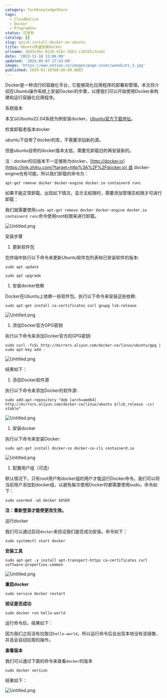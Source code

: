 ```yaml
---
category: TechKnowledgeShare
tags:
  - CloudNative
  - Docker
  - ProgramEnv
status: 已发布
catalog: []
slug: quick-install-docker-on-ubuntu
title: Ubuntu快速安装Docker
urlname: 3bd3cd5c-012b-418c-93b1-c3d325c3ca3c
date: '2023-11-18 13:06:00'
updated: '2024-09-07 17:43:00'
image: 'https://www.notion.so/images/page-cover/woodcuts_3.jpg'
published: 2020-01-18T08:00:00.000Z
---
```


Docker是一种流行的容器化平台，它能够简化应用程序的部署和管理。本文将介绍在Ubuntu操作系统上安装Docker的步骤，以便我们可以开始使用Docker来构建和运行容器化应用程序。


系统版本


本文以Ubuntu22.04系统为例安装docker，[Ubuntu官方下载地址](https://link.zhihu.com/?target=https%3A%2F%2Fubuntu.com%2Fdownload)。


检查卸载老版本docker


ubuntu下自带了docker的库，不需要添加新的源。


但是ubuntu自带的docker版本太低，需要先卸载旧的再安装新的。


注：docker的旧版本不一定被称为docker，[http://docker.io](https://link.zhihu.com/?target=http%3A%2F%2Fdocker.io) 或 docker-engine也有可能，所以我们卸载的命令为：


`apt-get remove docker docker-engine docker.io containerd runc`


如果不能正常卸载，出现如下情况，显示无权限时，需要添加管理员权限才可进行卸载：


我们就需要使用`sudo apt-get remove docker docker-engine docker.io containerd runc`命令使用root权限来进行卸载。


![Untitled.png](https://prod-files-secure.s3.us-west-2.amazonaws.com/5d24fe63-e567-4804-86f9-9fdc62e13082/39952d0f-7851-4550-b715-72a33876c773/Untitled.png?X-Amz-Algorithm=AWS4-HMAC-SHA256&X-Amz-Content-Sha256=UNSIGNED-PAYLOAD&X-Amz-Credential=ASIAZI2LB466VLAKXEPL%2F20250206%2Fus-west-2%2Fs3%2Faws4_request&X-Amz-Date=20250206T053910Z&X-Amz-Expires=3600&X-Amz-Security-Token=IQoJb3JpZ2luX2VjED0aCXVzLXdlc3QtMiJHMEUCIC0HtXi8d8KLFJNPcDutqyOeyl9gcSeHgwcKMRTMAsiZAiEAr5NFG7ilkEgEDy4hgyFrrJSDPNDCIWfsrON0nR5Z%2FPwq%2FwMIVhAAGgw2Mzc0MjMxODM4MDUiDP2oicUGSzLj4wwiXyrcA%2FMKLb9xx8l3mX049hzhDruCxB3HHkzywEF%2Fp5crIpXkl1pG1MCgWuhJ%2Bvrnum2jgQ2quBhla6iM%2BIYwqHCIj9iX9bGvDzkOm3lPbnCA58bjwP%2Fj41wE5%2F%2FUeiYXD3iclQWaZu6FirtKZ%2Bp%2FGE7tDeFj54Gyog71mUi2uOH9Ashj5O5%2FkREOURXXJPhvR45mM87svPXzixWneSDKfYUPZd3oibJfcx92sQQgqzT0F5DPqnPkTjzrmZDGzmGXh7lNomH6a4ZPPApAEo6NpX1Y5aCGhqEsz9vUUh%2BZx8olHJ9xWuDzVkkJp0B47fqAR87bW0SgvFolVTdlcNRzMAgcklJ6OxV78KVRSaSq%2Bll2TX7LT36yO6P9Htqg9icB0V8dN9IukHmD2uWNK9h%2FS2YlIMQOufrLAUMKY8cLG39xwc0AtZpl8jitt%2BNZtn5VovZKi7JjgMs1HBhAlHacVthT14vW2w375%2BkElHUdecYoTci2Ng9jemOikZUPrLZWl7iHLYvIhy2ZR4JenowykMMkRPym5otNatm%2FoMyFOv%2FqQrqKDq%2FTcM8rCZCBy%2BebpFeOsPUtCj5YjNGNsLWR8GlTb3ds2WOiSbCHd7P17Wvslm2KupiogHB3WKvnOwFFMPH7kL0GOqUBBllh7%2FpoPJLCSkKlt2mrSFzhUR55RsbxE97SRy1wjCIgOfVYkyC6mwuwN%2BT%2FyCgJxZ2cH5I57mmizybD3n%2B3IIeXeVBz%2F8nj7k%2FFfUZMWMEMjcYmk954OgLN4LDEuabTlHUJg%2BuSX3UPZYKQiQqFrJ4I%2BgOlTQbqrMloIEZPwWKtt92GQnuLJFbun58ZEfJgUjTQqykdm36m0bZbeq38alArRCsf&X-Amz-Signature=00cc8c88f7ba06bd98dba6929ba7155063904ba9aea09a55e57989639c495b21&X-Amz-SignedHeaders=host&x-id=GetObject)


安装步骤

1. 更新软件包

在终端中执行以下命令来更新Ubuntu软件包列表和已安装软件的版本:


`sudo apt update`


`sudo apt upgrade`

1. 安装docker依赖

Docker在Ubuntu上依赖一些软件包。执行以下命令来安装这些依赖:


`sudo apt-get install ca-certificates curl gnupg lsb-release`


![Untitled.png](https://prod-files-secure.s3.us-west-2.amazonaws.com/5d24fe63-e567-4804-86f9-9fdc62e13082/b5a549a8-6621-4824-a151-93e8b0592f14/Untitled.png?X-Amz-Algorithm=AWS4-HMAC-SHA256&X-Amz-Content-Sha256=UNSIGNED-PAYLOAD&X-Amz-Credential=ASIAZI2LB466VLAKXEPL%2F20250206%2Fus-west-2%2Fs3%2Faws4_request&X-Amz-Date=20250206T053910Z&X-Amz-Expires=3600&X-Amz-Security-Token=IQoJb3JpZ2luX2VjED0aCXVzLXdlc3QtMiJHMEUCIC0HtXi8d8KLFJNPcDutqyOeyl9gcSeHgwcKMRTMAsiZAiEAr5NFG7ilkEgEDy4hgyFrrJSDPNDCIWfsrON0nR5Z%2FPwq%2FwMIVhAAGgw2Mzc0MjMxODM4MDUiDP2oicUGSzLj4wwiXyrcA%2FMKLb9xx8l3mX049hzhDruCxB3HHkzywEF%2Fp5crIpXkl1pG1MCgWuhJ%2Bvrnum2jgQ2quBhla6iM%2BIYwqHCIj9iX9bGvDzkOm3lPbnCA58bjwP%2Fj41wE5%2F%2FUeiYXD3iclQWaZu6FirtKZ%2Bp%2FGE7tDeFj54Gyog71mUi2uOH9Ashj5O5%2FkREOURXXJPhvR45mM87svPXzixWneSDKfYUPZd3oibJfcx92sQQgqzT0F5DPqnPkTjzrmZDGzmGXh7lNomH6a4ZPPApAEo6NpX1Y5aCGhqEsz9vUUh%2BZx8olHJ9xWuDzVkkJp0B47fqAR87bW0SgvFolVTdlcNRzMAgcklJ6OxV78KVRSaSq%2Bll2TX7LT36yO6P9Htqg9icB0V8dN9IukHmD2uWNK9h%2FS2YlIMQOufrLAUMKY8cLG39xwc0AtZpl8jitt%2BNZtn5VovZKi7JjgMs1HBhAlHacVthT14vW2w375%2BkElHUdecYoTci2Ng9jemOikZUPrLZWl7iHLYvIhy2ZR4JenowykMMkRPym5otNatm%2FoMyFOv%2FqQrqKDq%2FTcM8rCZCBy%2BebpFeOsPUtCj5YjNGNsLWR8GlTb3ds2WOiSbCHd7P17Wvslm2KupiogHB3WKvnOwFFMPH7kL0GOqUBBllh7%2FpoPJLCSkKlt2mrSFzhUR55RsbxE97SRy1wjCIgOfVYkyC6mwuwN%2BT%2FyCgJxZ2cH5I57mmizybD3n%2B3IIeXeVBz%2F8nj7k%2FFfUZMWMEMjcYmk954OgLN4LDEuabTlHUJg%2BuSX3UPZYKQiQqFrJ4I%2BgOlTQbqrMloIEZPwWKtt92GQnuLJFbun58ZEfJgUjTQqykdm36m0bZbeq38alArRCsf&X-Amz-Signature=904296a29f459befcde003dc3390d59b35a1983ca27498112bef1f0e4def0fdc&X-Amz-SignedHeaders=host&x-id=GetObject)

1. 添加Docker官方GPG密钥

执行以下命令来添加Docker官方的GPG密钥:


`sudo curl -fsSL http://mirrors.aliyun.com/docker-ce/linux/ubuntu/gpg | sudo apt-key add -`


![Untitled.png](https://prod-files-secure.s3.us-west-2.amazonaws.com/5d24fe63-e567-4804-86f9-9fdc62e13082/98014b5e-f5b7-4b16-804e-ab6917971bd3/Untitled.png?X-Amz-Algorithm=AWS4-HMAC-SHA256&X-Amz-Content-Sha256=UNSIGNED-PAYLOAD&X-Amz-Credential=ASIAZI2LB466VLAKXEPL%2F20250206%2Fus-west-2%2Fs3%2Faws4_request&X-Amz-Date=20250206T053910Z&X-Amz-Expires=3600&X-Amz-Security-Token=IQoJb3JpZ2luX2VjED0aCXVzLXdlc3QtMiJHMEUCIC0HtXi8d8KLFJNPcDutqyOeyl9gcSeHgwcKMRTMAsiZAiEAr5NFG7ilkEgEDy4hgyFrrJSDPNDCIWfsrON0nR5Z%2FPwq%2FwMIVhAAGgw2Mzc0MjMxODM4MDUiDP2oicUGSzLj4wwiXyrcA%2FMKLb9xx8l3mX049hzhDruCxB3HHkzywEF%2Fp5crIpXkl1pG1MCgWuhJ%2Bvrnum2jgQ2quBhla6iM%2BIYwqHCIj9iX9bGvDzkOm3lPbnCA58bjwP%2Fj41wE5%2F%2FUeiYXD3iclQWaZu6FirtKZ%2Bp%2FGE7tDeFj54Gyog71mUi2uOH9Ashj5O5%2FkREOURXXJPhvR45mM87svPXzixWneSDKfYUPZd3oibJfcx92sQQgqzT0F5DPqnPkTjzrmZDGzmGXh7lNomH6a4ZPPApAEo6NpX1Y5aCGhqEsz9vUUh%2BZx8olHJ9xWuDzVkkJp0B47fqAR87bW0SgvFolVTdlcNRzMAgcklJ6OxV78KVRSaSq%2Bll2TX7LT36yO6P9Htqg9icB0V8dN9IukHmD2uWNK9h%2FS2YlIMQOufrLAUMKY8cLG39xwc0AtZpl8jitt%2BNZtn5VovZKi7JjgMs1HBhAlHacVthT14vW2w375%2BkElHUdecYoTci2Ng9jemOikZUPrLZWl7iHLYvIhy2ZR4JenowykMMkRPym5otNatm%2FoMyFOv%2FqQrqKDq%2FTcM8rCZCBy%2BebpFeOsPUtCj5YjNGNsLWR8GlTb3ds2WOiSbCHd7P17Wvslm2KupiogHB3WKvnOwFFMPH7kL0GOqUBBllh7%2FpoPJLCSkKlt2mrSFzhUR55RsbxE97SRy1wjCIgOfVYkyC6mwuwN%2BT%2FyCgJxZ2cH5I57mmizybD3n%2B3IIeXeVBz%2F8nj7k%2FFfUZMWMEMjcYmk954OgLN4LDEuabTlHUJg%2BuSX3UPZYKQiQqFrJ4I%2BgOlTQbqrMloIEZPwWKtt92GQnuLJFbun58ZEfJgUjTQqykdm36m0bZbeq38alArRCsf&X-Amz-Signature=5807cefbd6af93517f1df6a8c47093c4d7e7e2a00fade3d4bbd2b61983b9d7e7&X-Amz-SignedHeaders=host&x-id=GetObject)


结果如下：

1. 添加Docker软件源

执行以下命令来添加Docker的软件源:


`sudo add-apt-repository "deb [arch=amd64] http://mirrors.aliyun.com/docker-ce/linux/ubuntu $(lsb_release -cs) stable"`


![Untitled.png](https://prod-files-secure.s3.us-west-2.amazonaws.com/5d24fe63-e567-4804-86f9-9fdc62e13082/7fc5bdbe-9d4c-48b8-ba03-3309380f47ba/Untitled.png?X-Amz-Algorithm=AWS4-HMAC-SHA256&X-Amz-Content-Sha256=UNSIGNED-PAYLOAD&X-Amz-Credential=ASIAZI2LB466VLAKXEPL%2F20250206%2Fus-west-2%2Fs3%2Faws4_request&X-Amz-Date=20250206T053910Z&X-Amz-Expires=3600&X-Amz-Security-Token=IQoJb3JpZ2luX2VjED0aCXVzLXdlc3QtMiJHMEUCIC0HtXi8d8KLFJNPcDutqyOeyl9gcSeHgwcKMRTMAsiZAiEAr5NFG7ilkEgEDy4hgyFrrJSDPNDCIWfsrON0nR5Z%2FPwq%2FwMIVhAAGgw2Mzc0MjMxODM4MDUiDP2oicUGSzLj4wwiXyrcA%2FMKLb9xx8l3mX049hzhDruCxB3HHkzywEF%2Fp5crIpXkl1pG1MCgWuhJ%2Bvrnum2jgQ2quBhla6iM%2BIYwqHCIj9iX9bGvDzkOm3lPbnCA58bjwP%2Fj41wE5%2F%2FUeiYXD3iclQWaZu6FirtKZ%2Bp%2FGE7tDeFj54Gyog71mUi2uOH9Ashj5O5%2FkREOURXXJPhvR45mM87svPXzixWneSDKfYUPZd3oibJfcx92sQQgqzT0F5DPqnPkTjzrmZDGzmGXh7lNomH6a4ZPPApAEo6NpX1Y5aCGhqEsz9vUUh%2BZx8olHJ9xWuDzVkkJp0B47fqAR87bW0SgvFolVTdlcNRzMAgcklJ6OxV78KVRSaSq%2Bll2TX7LT36yO6P9Htqg9icB0V8dN9IukHmD2uWNK9h%2FS2YlIMQOufrLAUMKY8cLG39xwc0AtZpl8jitt%2BNZtn5VovZKi7JjgMs1HBhAlHacVthT14vW2w375%2BkElHUdecYoTci2Ng9jemOikZUPrLZWl7iHLYvIhy2ZR4JenowykMMkRPym5otNatm%2FoMyFOv%2FqQrqKDq%2FTcM8rCZCBy%2BebpFeOsPUtCj5YjNGNsLWR8GlTb3ds2WOiSbCHd7P17Wvslm2KupiogHB3WKvnOwFFMPH7kL0GOqUBBllh7%2FpoPJLCSkKlt2mrSFzhUR55RsbxE97SRy1wjCIgOfVYkyC6mwuwN%2BT%2FyCgJxZ2cH5I57mmizybD3n%2B3IIeXeVBz%2F8nj7k%2FFfUZMWMEMjcYmk954OgLN4LDEuabTlHUJg%2BuSX3UPZYKQiQqFrJ4I%2BgOlTQbqrMloIEZPwWKtt92GQnuLJFbun58ZEfJgUjTQqykdm36m0bZbeq38alArRCsf&X-Amz-Signature=66e4f498115def2e225f274c5eaa64e8b3416549dbe9bdb55a25038b0ddedfe6&X-Amz-SignedHeaders=host&x-id=GetObject)

1. 安装docker

执行以下命令来安装Docker:


`sudo apt-get install docker-ce docker-ce-cli containerd.io`


![Untitled.png](https://prod-files-secure.s3.us-west-2.amazonaws.com/5d24fe63-e567-4804-86f9-9fdc62e13082/d5ede442-ffc5-49c3-a76a-76559a797244/Untitled.png?X-Amz-Algorithm=AWS4-HMAC-SHA256&X-Amz-Content-Sha256=UNSIGNED-PAYLOAD&X-Amz-Credential=ASIAZI2LB466VLAKXEPL%2F20250206%2Fus-west-2%2Fs3%2Faws4_request&X-Amz-Date=20250206T053910Z&X-Amz-Expires=3600&X-Amz-Security-Token=IQoJb3JpZ2luX2VjED0aCXVzLXdlc3QtMiJHMEUCIC0HtXi8d8KLFJNPcDutqyOeyl9gcSeHgwcKMRTMAsiZAiEAr5NFG7ilkEgEDy4hgyFrrJSDPNDCIWfsrON0nR5Z%2FPwq%2FwMIVhAAGgw2Mzc0MjMxODM4MDUiDP2oicUGSzLj4wwiXyrcA%2FMKLb9xx8l3mX049hzhDruCxB3HHkzywEF%2Fp5crIpXkl1pG1MCgWuhJ%2Bvrnum2jgQ2quBhla6iM%2BIYwqHCIj9iX9bGvDzkOm3lPbnCA58bjwP%2Fj41wE5%2F%2FUeiYXD3iclQWaZu6FirtKZ%2Bp%2FGE7tDeFj54Gyog71mUi2uOH9Ashj5O5%2FkREOURXXJPhvR45mM87svPXzixWneSDKfYUPZd3oibJfcx92sQQgqzT0F5DPqnPkTjzrmZDGzmGXh7lNomH6a4ZPPApAEo6NpX1Y5aCGhqEsz9vUUh%2BZx8olHJ9xWuDzVkkJp0B47fqAR87bW0SgvFolVTdlcNRzMAgcklJ6OxV78KVRSaSq%2Bll2TX7LT36yO6P9Htqg9icB0V8dN9IukHmD2uWNK9h%2FS2YlIMQOufrLAUMKY8cLG39xwc0AtZpl8jitt%2BNZtn5VovZKi7JjgMs1HBhAlHacVthT14vW2w375%2BkElHUdecYoTci2Ng9jemOikZUPrLZWl7iHLYvIhy2ZR4JenowykMMkRPym5otNatm%2FoMyFOv%2FqQrqKDq%2FTcM8rCZCBy%2BebpFeOsPUtCj5YjNGNsLWR8GlTb3ds2WOiSbCHd7P17Wvslm2KupiogHB3WKvnOwFFMPH7kL0GOqUBBllh7%2FpoPJLCSkKlt2mrSFzhUR55RsbxE97SRy1wjCIgOfVYkyC6mwuwN%2BT%2FyCgJxZ2cH5I57mmizybD3n%2B3IIeXeVBz%2F8nj7k%2FFfUZMWMEMjcYmk954OgLN4LDEuabTlHUJg%2BuSX3UPZYKQiQqFrJ4I%2BgOlTQbqrMloIEZPwWKtt92GQnuLJFbun58ZEfJgUjTQqykdm36m0bZbeq38alArRCsf&X-Amz-Signature=b720dcca03d530c73f74d7625923b0dfbc74032f02026969b417784b9312763e&X-Amz-SignedHeaders=host&x-id=GetObject)

1. 配置用户组（可选）

默认情况下，只有root用户和docker组的用户才能运行Docker命令。我们可以将当前用户添加到docker组，以避免每次使用Docker时都需要使用sudo。命令如下：


`sudo usermod -aG docker $USER`


**注：重新登录才能使更改生效。**


运行docker


我们可以通过启动`docker`来验证我们是否成功安装。命令如下：


`sudo systemctl start docker`


**安装工具**


`sudo apt-get -y install apt-transport-https ca-certificates curl software-properties-common`


![Untitled.png](https://prod-files-secure.s3.us-west-2.amazonaws.com/5d24fe63-e567-4804-86f9-9fdc62e13082/0c3615c1-94db-46f5-9743-68bb221a9964/Untitled.png?X-Amz-Algorithm=AWS4-HMAC-SHA256&X-Amz-Content-Sha256=UNSIGNED-PAYLOAD&X-Amz-Credential=ASIAZI2LB466VLAKXEPL%2F20250206%2Fus-west-2%2Fs3%2Faws4_request&X-Amz-Date=20250206T053910Z&X-Amz-Expires=3600&X-Amz-Security-Token=IQoJb3JpZ2luX2VjED0aCXVzLXdlc3QtMiJHMEUCIC0HtXi8d8KLFJNPcDutqyOeyl9gcSeHgwcKMRTMAsiZAiEAr5NFG7ilkEgEDy4hgyFrrJSDPNDCIWfsrON0nR5Z%2FPwq%2FwMIVhAAGgw2Mzc0MjMxODM4MDUiDP2oicUGSzLj4wwiXyrcA%2FMKLb9xx8l3mX049hzhDruCxB3HHkzywEF%2Fp5crIpXkl1pG1MCgWuhJ%2Bvrnum2jgQ2quBhla6iM%2BIYwqHCIj9iX9bGvDzkOm3lPbnCA58bjwP%2Fj41wE5%2F%2FUeiYXD3iclQWaZu6FirtKZ%2Bp%2FGE7tDeFj54Gyog71mUi2uOH9Ashj5O5%2FkREOURXXJPhvR45mM87svPXzixWneSDKfYUPZd3oibJfcx92sQQgqzT0F5DPqnPkTjzrmZDGzmGXh7lNomH6a4ZPPApAEo6NpX1Y5aCGhqEsz9vUUh%2BZx8olHJ9xWuDzVkkJp0B47fqAR87bW0SgvFolVTdlcNRzMAgcklJ6OxV78KVRSaSq%2Bll2TX7LT36yO6P9Htqg9icB0V8dN9IukHmD2uWNK9h%2FS2YlIMQOufrLAUMKY8cLG39xwc0AtZpl8jitt%2BNZtn5VovZKi7JjgMs1HBhAlHacVthT14vW2w375%2BkElHUdecYoTci2Ng9jemOikZUPrLZWl7iHLYvIhy2ZR4JenowykMMkRPym5otNatm%2FoMyFOv%2FqQrqKDq%2FTcM8rCZCBy%2BebpFeOsPUtCj5YjNGNsLWR8GlTb3ds2WOiSbCHd7P17Wvslm2KupiogHB3WKvnOwFFMPH7kL0GOqUBBllh7%2FpoPJLCSkKlt2mrSFzhUR55RsbxE97SRy1wjCIgOfVYkyC6mwuwN%2BT%2FyCgJxZ2cH5I57mmizybD3n%2B3IIeXeVBz%2F8nj7k%2FFfUZMWMEMjcYmk954OgLN4LDEuabTlHUJg%2BuSX3UPZYKQiQqFrJ4I%2BgOlTQbqrMloIEZPwWKtt92GQnuLJFbun58ZEfJgUjTQqykdm36m0bZbeq38alArRCsf&X-Amz-Signature=6e949e19a8b3781a6ee2ff0efd722c5fe1a41e56060a3c136ec281c140a002b9&X-Amz-SignedHeaders=host&x-id=GetObject)


**重启docker**


`sudo service docker restart`


**验证是否成功**


`sudo docker run hello-world`


运行命令后，结果如下：


因为我们之前没有拉取过`hello-world`，所以运行命令后会出现本地没有该镜像，并且会自动拉取的操作。


**查看版本**


我们可以通过下面的命令来查看`docker`的版本


`sudo docker version`


结果如下：


![Untitled.png](https://prod-files-secure.s3.us-west-2.amazonaws.com/5d24fe63-e567-4804-86f9-9fdc62e13082/efdb509a-3c1e-41a3-91ee-a1bd88793688/Untitled.png?X-Amz-Algorithm=AWS4-HMAC-SHA256&X-Amz-Content-Sha256=UNSIGNED-PAYLOAD&X-Amz-Credential=ASIAZI2LB466VLAKXEPL%2F20250206%2Fus-west-2%2Fs3%2Faws4_request&X-Amz-Date=20250206T053910Z&X-Amz-Expires=3600&X-Amz-Security-Token=IQoJb3JpZ2luX2VjED0aCXVzLXdlc3QtMiJHMEUCIC0HtXi8d8KLFJNPcDutqyOeyl9gcSeHgwcKMRTMAsiZAiEAr5NFG7ilkEgEDy4hgyFrrJSDPNDCIWfsrON0nR5Z%2FPwq%2FwMIVhAAGgw2Mzc0MjMxODM4MDUiDP2oicUGSzLj4wwiXyrcA%2FMKLb9xx8l3mX049hzhDruCxB3HHkzywEF%2Fp5crIpXkl1pG1MCgWuhJ%2Bvrnum2jgQ2quBhla6iM%2BIYwqHCIj9iX9bGvDzkOm3lPbnCA58bjwP%2Fj41wE5%2F%2FUeiYXD3iclQWaZu6FirtKZ%2Bp%2FGE7tDeFj54Gyog71mUi2uOH9Ashj5O5%2FkREOURXXJPhvR45mM87svPXzixWneSDKfYUPZd3oibJfcx92sQQgqzT0F5DPqnPkTjzrmZDGzmGXh7lNomH6a4ZPPApAEo6NpX1Y5aCGhqEsz9vUUh%2BZx8olHJ9xWuDzVkkJp0B47fqAR87bW0SgvFolVTdlcNRzMAgcklJ6OxV78KVRSaSq%2Bll2TX7LT36yO6P9Htqg9icB0V8dN9IukHmD2uWNK9h%2FS2YlIMQOufrLAUMKY8cLG39xwc0AtZpl8jitt%2BNZtn5VovZKi7JjgMs1HBhAlHacVthT14vW2w375%2BkElHUdecYoTci2Ng9jemOikZUPrLZWl7iHLYvIhy2ZR4JenowykMMkRPym5otNatm%2FoMyFOv%2FqQrqKDq%2FTcM8rCZCBy%2BebpFeOsPUtCj5YjNGNsLWR8GlTb3ds2WOiSbCHd7P17Wvslm2KupiogHB3WKvnOwFFMPH7kL0GOqUBBllh7%2FpoPJLCSkKlt2mrSFzhUR55RsbxE97SRy1wjCIgOfVYkyC6mwuwN%2BT%2FyCgJxZ2cH5I57mmizybD3n%2B3IIeXeVBz%2F8nj7k%2FFfUZMWMEMjcYmk954OgLN4LDEuabTlHUJg%2BuSX3UPZYKQiQqFrJ4I%2BgOlTQbqrMloIEZPwWKtt92GQnuLJFbun58ZEfJgUjTQqykdm36m0bZbeq38alArRCsf&X-Amz-Signature=eefb48083fd684ac861cb692e5dbc1925c9d5fac6cd59144ad1703aefe0132f6&X-Amz-SignedHeaders=host&x-id=GetObject)

